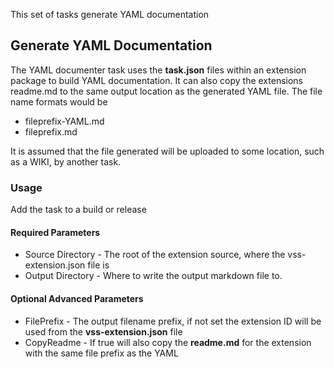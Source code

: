 This set of tasks generate YAML documentation

## Generate YAML Documentation

The YAML documenter task uses the **task.json** files within an extension package to build YAML documentation. It can also copy the extensions readme.md to the same output location as the generated YAML file. The file name formats would be

- fileprefix-YAML.md
- fileprefix.md

It is assumed that the file generated will be uploaded to some location, such as a WIKI, by another task.

### Usage

Add the task to a build or release

#### Required Parameters
- Source Directory - The root of the extension source, where the vss-extension.json file is
- Output Directory - Where to write the output markdown file to.

#### Optional Advanced Parameters
- FilePrefix - The output filename prefix, if not set the extension ID will be used from the **vss-extension.json** file
- CopyReadme - If true will also copy the **readme.md** for the extension with the same file prefix as the YAML


